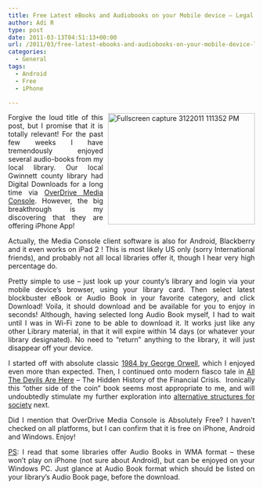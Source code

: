 ```yaml
---
title: Free Latest eBooks and Audiobooks on your Mobile device – Legal Too
author: Adi R
type: post
date: 2011-03-13T04:51:13+00:00
url: /2011/03/free-latest-ebooks-and-audiobooks-on-your-mobile-device-legal-too/
categories:
  - General
tags:
  - Android
  - Free
  - iPhone

---
```

<p align="justify">
  <a href="http://www.overdrive.com/Software/OMC/Default.aspx" target="_blank"><img style="background-image: none; border-bottom: 0px; border-left: 0px; margin: 0px 0px 10px 10px; padding-left: 0px; padding-right: 0px; display: inline; float: right; border-top: 0px; border-right: 0px; padding-top: 0px" title="Fullscreen capture 3122011 111352 PM" border="0" alt="Fullscreen capture 3122011 111352 PM" align="right" src="https://i2.wp.com/www.adir1.com/uploads/2011/03/Fullscreen-capture-3122011-111352-PM.png?resize=300%2C227" width="300" height="227" data-recalc-dims="1" /></a>Forgive the loud title of this post, but I promise that it is totally relevant! For the past few weeks I have tremendously enjoyed several audio-books from my local library. Our local Gwinnett county library had Digital Downloads for a long time via <a href="http://www.overdrive.com/" target="_blank">OverDrive Media Console</a>. However, the big breakthrough is my discovering that they are offering iPhone App!
</p>

<p align="justify">
  Actually, the Media Console client software is also for Android, Blackberry and it even works on iPad 2 ! This is most likely US only (sorry International friends), and probably not all local libraries offer it, though I hear very high percentage do.
</p>

<p align="justify">
  Pretty simple to use – just look up your county’s library and login via your mobile device’s browser, using your library card. Then select latest blockbuster eBook or Audio Book in your favorite category, and click Download! Voila, it should download and be available for you to enjoy in seconds! Although, having selected long Audio Book myself, I had to wait until I was in Wi-Fi zone to be able to download it. It works just like any other Library material, in that it will expire within 14 days (or whatever your library designated). No need to “return” anything to the library, it will just disappear off your device.
</p>

<p align="justify">
  I started off with absolute classic <a href="http://www.amazon.com/dp/product/1433202468/?tag=craftonia-20" target="_blank">1984 by George Orwell</a>, which I enjoyed even more than expected. Then, I continued onto modern fiasco tale in <a href="http://www.amazon.com/dp/product/B004CJN7AU/?tag=craftonia-20" target="_blank">All The Devils Are Here</a> – The Hidden History of the Financial Crisis.&#160; Ironically this “other side of the coin” book seems most appropriate to me, and will undoubtedly stimulate my further exploration into <a href="http://www.thevenusproject.com/" target="_blank">alternative structures for society</a> next.
</p>

<p align="justify">
  Did I mention that OverDrive Media Console is Absolutely Free? I haven’t checked on all platforms, but I can confirm that it is free on iPhone, Android and Windows. Enjoy!
</p>

<p align="justify">
  <u>PS</u>: I read that some libraries offer Audio Books in WMA format – these won’t play on iPhone (not sure about Android), but can be enjoyed on your Windows PC. Just glance at Audio Book format which should be listed on your library’s Audio Book page, before the download.
</p>